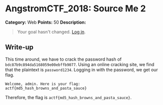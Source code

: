 # AngstromCTF_2018: Source Me 2

**Category:** Web
**Points:** 50
**Description:**

>Your goal hasn't changed. [Log in](http://web.angstromctf.com:7000/).

## Write-up
This time around, we have to crack the password hash of `bdc87b9c894da5168059e00ebffb9077`. Using an online cracking site, we find that the plaintext is `password1234`. Logging in with the password, we get our flag.

    Welcome, admin. Here is your flag: actf{md5_hash_browns_and_pasta_sauce}

Therefore, the flag is `actf{md5_hash_browns_and_pasta_sauce}`.
